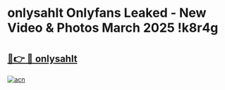 # onlysahlt Onlyfans Leaked - New Video & Photos March 2025 !k8r4g

# <h2><a href="https://y2lcn7.iuczelnia.edu.pl?title=onlysahlt&ref=k8r4g">🔗👉 🔴 onlysahlt</a></h2>

[![acn](https://github.com/user-attachments/assets/0f9c940e-d8b0-45ae-aac7-cd30a18b3e1c)](https://y2lcn7.iuczelnia.edu.pl?title=onlysahlt&ref=k8r4g)

